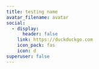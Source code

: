 ```yaml
---
title: testing name
avatar_filename: avatar
social:
  - display:
      header: false
    link: https://duckduckgo.com
    icon_pack: fas
    icon: d
superuser: false
---
```

